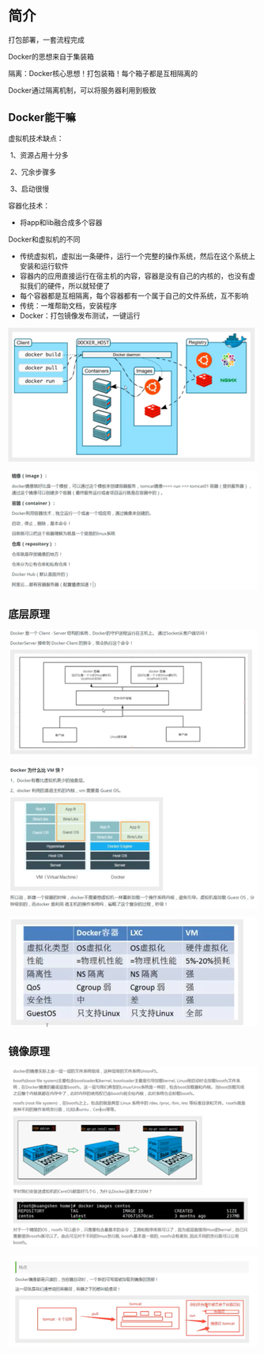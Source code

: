 # 简介

打包部署，一套流程完成

Docker的思想来自于集装箱

隔离：Docker核心思想！打包装箱！每个箱子都是互相隔离的

Docker通过隔离机制，可以将服务器利用到极致





## Docker能干嘛

虚拟机技术缺点：

​	1、资源占用十分多

​	2、冗余步骤多

​	3、启动很慢

容器化技术：

* 将app和lib融合成多个容器

Docker和虚拟机的不同

* 传统虚拟机，虚拟出一条硬件，运行一个完整的操作系统，然后在这个系统上安装和运行软件
* 容器内的应用直接运行在宿主机的内容，容器是没有自己的内核的，也没有虚拟我们的硬件，所以就轻便了
* 每个容器都是互相隔离，每个容器都有一个属于自己的文件系统，互不影响
* 传统：一堆帮助文档，安装程序
* Docker：打包镜像发布测试，一键运行



![截屏2021-07-14 下午10.53.15](https://raw.githubusercontent.com/DataDevLPY/TyporaPicStore/main/Picture202111220000475.png?token=AWS37JMAXOLS5BQVRCBRQJ3BTJWWC)

![截屏2021-07-14 下午10.56.16](https://raw.githubusercontent.com/DataDevLPY/TyporaPicStore/main/Picture202111220000305.png?token=AWS37JOSXUXE7K5GV3DRVE3BTJWWK)



 ## 底层原理

![截屏2021-07-15 上午12.57.43](https://raw.githubusercontent.com/DataDevLPY/TyporaPicStore/main/Picture202111220000949.png?token=AWS37JMNNMLL3SHKTG57UQTBTJWWQ)



![截屏2021-07-15 上午1.00.43](https://raw.githubusercontent.com/DataDevLPY/TyporaPicStore/main/Picture202111220000430.png?token=AWS37JO3FVVP6GTKETX2NNLBTJWXA)

![截屏2021-07-15 上午1.01.09](https://raw.githubusercontent.com/DataDevLPY/TyporaPicStore/main/Picture202111220000394.png?token=AWS37JPSIFJBSPETAJ4I7D3BTJWXE)



## 镜像原理

![截屏2021-07-17 上午10.22.09](https://raw.githubusercontent.com/DataDevLPY/TyporaPicStore/main/Picture202111220000956.png?token=AWS37JOUHDCFEUXYU7XDKFLBTJWXU)

![截屏2021-07-17 上午10.46.30](https://raw.githubusercontent.com/DataDevLPY/TyporaPicStore/main/Picture202111220136692.png?token=AWS37JMHMMBMET5S4DTFIBLBTKB46)

